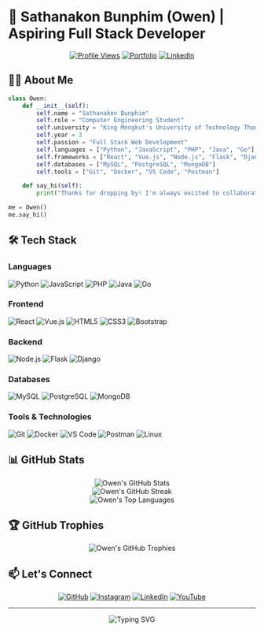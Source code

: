 # 🚀 Sathanakon Bunphim (Owen) | Aspiring Full Stack Developer

<div align="center">

[![Profile Views](https://komarev.com/ghpvc/?username=satanakorn&label=Profile%20Views&color=0e75b6&style=flat)](https://github.com/satanakorn)
[![Portfolio](https://img.shields.io/badge/Portfolio-Visit%20Now-4285F4?style=for-the-badge&logo=google-chrome&logoColor=white)]([https://satanakorn.github.io/portfolio/])
[![LinkedIn](https://img.shields.io/badge/LinkedIn-Connect-0077B5?style=for-the-badge&logo=linkedin&logoColor=white)](https://www.linkedin.com/in/satanakorn-owen-34930a256/)

</div>

## 👨‍💻 About Me

```python
class Owen:
    def __init__(self):
        self.name = "Sathanakon Bunphim"
        self.role = "Computer Engineering Student"
        self.university = "King Mongkut's University of Technology Thonburi"
        self.year = 3
        self.passion = "Full Stack Web Development"
        self.languages = ["Python", "JavaScript", "PHP", "Java", "Go"]
        self.frameworks = ["React", "Vue.js", "Node.js", "Flask", "Django"]
        self.databases = ["MySQL", "PostgreSQL", "MongoDB"]
        self.tools = ["Git", "Docker", "VS Code", "Postman"]

    def say_hi(self):
        print("Thanks for dropping by! I'm always excited to collaborate on innovative projects.")

me = Owen()
me.say_hi()
```


## 🛠️ Tech Stack

### Languages

![Python](https://img.shields.io/badge/Python-3776AB?style=for-the-badge&logo=python&logoColor=white)
![JavaScript](https://img.shields.io/badge/JavaScript-F7DF1E?style=for-the-badge&logo=javascript&logoColor=black)
![PHP](https://img.shields.io/badge/PHP-777BB4?style=for-the-badge&logo=php&logoColor=white)
![Java](https://img.shields.io/badge/Java-ED8B00?style=for-the-badge&logo=java&logoColor=white)
![Go](https://img.shields.io/badge/Go-00ADD8?style=for-the-badge&logo=go&logoColor=white)

### Frontend

![React](https://img.shields.io/badge/React-20232A?style=for-the-badge&logo=react&logoColor=61DAFB)
![Vue.js](https://img.shields.io/badge/Vue.js-35495E?style=for-the-badge&logo=vue.js&logoColor=4FC08D)
![HTML5](https://img.shields.io/badge/HTML5-E34F26?style=for-the-badge&logo=html5&logoColor=white)
![CSS3](https://img.shields.io/badge/CSS3-1572B6?style=for-the-badge&logo=css3&logoColor=white)
![Bootstrap](https://img.shields.io/badge/Bootstrap-563D7C?style=for-the-badge&logo=bootstrap&logoColor=white)

### Backend

![Node.js](https://img.shields.io/badge/Node.js-43853D?style=for-the-badge&logo=node.js&logoColor=white)
![Flask](https://img.shields.io/badge/Flask-000000?style=for-the-badge&logo=flask&logoColor=white)
![Django](https://img.shields.io/badge/Django-092E20?style=for-the-badge&logo=django&logoColor=white)

### Databases

![MySQL](https://img.shields.io/badge/MySQL-00000F?style=for-the-badge&logo=mysql&logoColor=white)
![PostgreSQL](https://img.shields.io/badge/PostgreSQL-316192?style=for-the-badge&logo=postgresql&logoColor=white)
![MongoDB](https://img.shields.io/badge/MongoDB-4EA94B?style=for-the-badge&logo=mongodb&logoColor=white)

### Tools & Technologies

![Git](https://img.shields.io/badge/Git-F05032?style=for-the-badge&logo=git&logoColor=white)
![Docker](https://img.shields.io/badge/Docker-2CA5E0?style=for-the-badge&logo=docker&logoColor=white)
![VS Code](https://img.shields.io/badge/VS_Code-0078D4?style=for-the-badge&logo=visual%20studio%20code&logoColor=white)
![Postman](https://img.shields.io/badge/Postman-FF6C37?style=for-the-badge&logo=Postman&logoColor=white)
![Linux](https://img.shields.io/badge/Linux-FCC624?style=for-the-badge&logo=linux&logoColor=black)



## 📊 GitHub Stats

<div align="center">
  <img src="https://github-readme-stats.vercel.app/api?username=satanakorn&show_icons=true&count_private=true&hide=stars&include_all_commits=true&theme=radical" alt="Owen's GitHub Stats" />
</div>

<div align="center">
  <img src="https://github-readme-streak-stats.herokuapp.com/?user=satanakorn&theme=radical" alt="Owen's GitHub Streak" />
</div>

<div align="center">
  <img src="https://github-readme-stats.vercel.app/api/top-langs/?username=satanakorn&layout=compact&theme=radical" alt="Owen's Top Languages" />
</div>

## 🏆 GitHub Trophies

<div align="center">
  <img src="https://github-profile-trophy.vercel.app/?username=satanakorn&theme=darkhub&no-frame=true&margin-w=15&margin-h=15&column=7" alt="Owen's GitHub Trophies" />
</div>



## 📫 Let's Connect

<div align="center">

[![GitHub](https://img.shields.io/badge/GitHub-100000?style=for-the-badge&logo=github&logoColor=white)](https://github.com/satanakorn)
[![Instagram](https://img.shields.io/badge/Instagram-E4405F?style=for-the-badge&logo=instagram&logoColor=white)](http://www.instagram.com/str_owen/)
[![LinkedIn](https://img.shields.io/badge/LinkedIn-0077B5?style=for-the-badge&logo=linkedin&logoColor=white)](https://www.linkedin.com/in/satanakorn-owen-34930a256/)
[![YouTube](https://img.shields.io/badge/YouTube-FF0000?style=for-the-badge&logo=youtube&logoColor=white)](https://www.youtube.com/@source_owen7518)

</div>


---

<div align="center">
  <img src="https://readme-typing-svg.herokuapp.com?font=Fira+Code&pause=1000&color=3B92F7&width=435&lines=Thanks+for+visiting+my+profile!;Let's+build+something+amazing+together!" alt="Typing SVG" />
</div>
